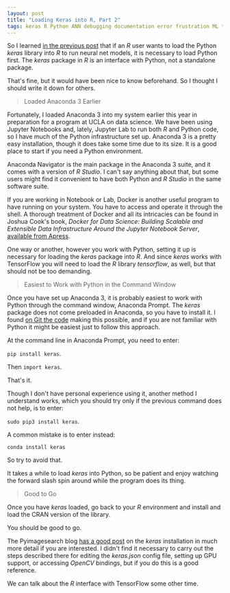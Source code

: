 ```yaml
---
layout: post
title: "Loading Keras into R, Part 2"
tags: keras R Python ANN debugging documentation error frustration ML troubleshooting
---
```


So I learned [in the previous post][1] that if an *R* user wants to load the Python *keras* library into *R* to run neural net models, it is necessary to load Python first. The *keras* package in *R* is an interface with Python, not a standalone package.

That's fine, but it would have been nice to know beforehand. So I thought I should write it down for others.

> Loaded Anaconda 3 Earlier

Fortunately, I loaded Anaconda 3 into my system earlier this year in preparation for a program at UCLA on data science. We have been using Jupyter Notebooks and, lately, Jupyter Lab to run both *R* and Python code, so I have much of the Python infrastructure set up. Anaconda 3 is a pretty easy installation, though it does take some time due to its size. It is a good place to start if you need a Python environment.

Anaconda Navigator is the main package in the Anaconda 3 suite, and it comes with a version of *R Studio*. I can't say anything about that, but some users might find it convenient to have both Python and *R Studio* in the same software suite.

If you are working in Notebook or Lab, Docker is another useful program to have running on your system. You have to access and operate it through the shell. A thorough treatment of Docker and all its intricacies can be found in Joshua Cook's book, *Docker for Data Science: Building Scalable and Extensible Data Infrastructure Around the Jupyter Notebook Server*, [available from Apress][2].

One way or another, however you work with Python, setting it up is necessary for loading the *keras* package into *R*. And since *keras* works with TensorFlow you will need to load the *R* library *tensorflow*, as well, but that should not be too demanding.

> Easiest to Work with Python in the Command Window

Once you have set up Anaconda 3, it is probably easiest to work with Python through the command window, Anaconda Prompt. The *keras* package does not come preloaded in Anaconda, so you have to install it. I found [on Git the code][3] making this possible, and if you are not familiar with Python it might be easiest just to follow this approach.

At the command line in Anaconda Prompt, you need to enter:

`pip install keras`.

Then `import keras`.

That's it.

Though I don't have personal experience using it, another method I understand works, which you should try only if the previous command does not help, is to enter:

`sudo pip3 install keras`.

A common mistake is to enter instead:

`conda install keras`

So try to avoid that.

It takes a while to load *keras* into Python, so be patient and enjoy watching the forward slash spin around while the program does its thing.

> Good to Go

Once you have *keras* loaded, go back to your *R* environment and install and load the CRAN version of the library.

You should be good to go.

The Pyimagesearch blog [has a good post][4] on the *keras* installation in much more detail if you are interested. I didn't find it necessary to carry out the steps described there for editing the *keras.json* config file, setting up GPU support, or accessing *OpenCV* bindings, but if you do this is a good reference.

We can talk about the *R* interface with TensorFlow some other time.

 [1]: https://www.finex.co/loading-keras-into-r/
 [2]: https://www.apress.com/us/book/9781484230114
 [3]: https://github.com/keras-team/keras/issues/4889
 [4]: https://www.pyimagesearch.com/2016/07/18/installing-keras-for-deep-learning/
